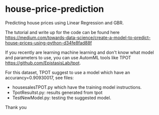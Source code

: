 # house-price-prediction
Predicting house prices using Linear Regression and GBR. 

The tutorial and write up for the code can be found here 
https://medium.com/towards-data-science/create-a-model-to-predict-house-prices-using-python-d34fe8fad88f
 
If you recently are learning machine learning and don't know what model and parameters to use, you can use AutomML tools like TPOT https://github.com/EpistasisLab/tpot.

For this dataset, TPOT suggest to use a model which have an accurancy=0.90930017, see files:
- housesalesTPOT.py which have the training model instructions. 
- TpotResultst.py: results generated from tpot
- TestNewModel.py: testing the suggested model.


Thank you
